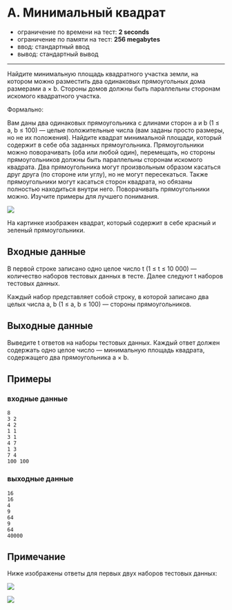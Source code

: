 # A. Минимальный квадрат

- ограничение по времени на тест: **2 seconds**
- ограничение по памяти на тест: **256 megabytes**
- ввод: стандартный ввод
- вывод: стандартный вывод

---

Найдите минимальную площадь квадратного участка земли, на котором можно разместить два одинаковых прямоугольных дома
размерами a × b. Стороны домов должны быть параллельны сторонам искомого квадратного участка.

Формально:

Вам даны два одинаковых прямоугольника с длинами сторон a и b (1 ≤ a, b ≤ 100) — целые положительные числа (вам заданы
просто размеры, но не их положения). Найдите квадрат минимальной площади, который содержит в себе оба заданных
прямоугольника. Прямоугольники можно поворачивать (оба или любой один), перемещать, но стороны прямоугольников должны
быть параллельны сторонам искомого квадрата. Два прямоугольника могут произвольным образом касаться друг друга (по
стороне или углу), но не могут пересекаться. Также прямоугольники могут касаться сторон квадрата, но обязаны полностью
находиться внутри него. Поворачивать прямоугольники можно. Изучите примеры для лучшего понимания.

![](https://espresso.codeforces.com/1e598f03ef46e0e02e952a4624168bc6f2799a22.png)

На картинке изображен квадрат, который содержит в себе красный и зеленый прямоугольники.

## Входные данные

В первой строке записано одно целое число t (1 ≤ t ≤ 10 000) — количество наборов тестовых данных в тесте. Далее следуют
t наборов тестовых данных.

Каждый набор представляет собой строку, в которой записано два целых числа a, b (1 ≤ a, b ≤ 100) — стороны
прямоугольников.

## Выходные данные

Выведите t ответов на наборы тестовых данных. Каждый ответ должен содержать одно целое число — минимальную площадь
квадрата, содержащего два прямоугольника a × b.

## Примеры
### входные данные
```
8
3 2
4 2
1 1
3 1
4 7
1 3
7 4
100 100
```
### выходные данные
```
16
16
4
9
64
9
64
40000
```

## Примечание

Ниже изображены ответы для первых двух наборов тестовых данных:

![](https://espresso.codeforces.com/1e598f03ef46e0e02e952a4624168bc6f2799a22.png)

![](https://espresso.codeforces.com/c543a559b4f04d83008aa7bcd6d11c643dba8b4d.png)

